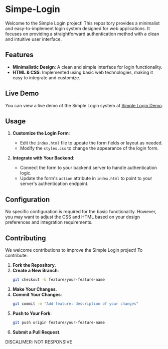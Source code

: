 # Simpe-Login

Welcome to the Simple Login project! This repository provides a minimalist and easy-to-implement login system designed for web applications. It focuses on providing a straightforward authentication method with a clean and intuitive user interface.

## Features

- **Minimalistic Design**: A clean and simple interface for login functionality.
- **HTML & CSS**: Implemented using basic web technologies, making it easy to integrate and customize.

## Live Demo

You can view a live demo of the Simple Login system at [Simple Login Demo](https://luciuus.github.io/Simpe-Login/).

## Usage

1. **Customize the Login Form**:
   - Edit the `index.html` file to update the form fields or layout as needed.
   - Modify the `styles.css` to change the appearance of the login form.

2. **Integrate with Your Backend**:
   - Connect the form to your backend server to handle authentication logic.
   - Update the form's `action` attribute in `index.html` to point to your server's authentication endpoint.

## Configuration

No specific configuration is required for the basic functionality. However, you may want to adjust the CSS and HTML based on your design preferences and integration requirements.

## Contributing

We welcome contributions to improve the Simple Login project! To contribute:

1. **Fork the Repository**.
2. **Create a New Branch**: 
   ```bash
   git checkout -b feature/your-feature-name
   ```
3. **Make Your Changes**.
4. **Commit Your Changes**:
   ```bash
   git commit -m "Add feature: description of your changes"
   ```
5. **Push to Your Fork**:
   ```bash
   git push origin feature/your-feature-name
   ```
6. **Submit a Pull Request**.



DISCALIMER: NOT RESPONSIVE
